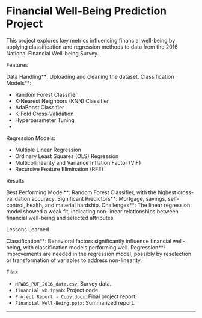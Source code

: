 # Financial Well-Being Prediction Project

This project explores key metrics influencing financial well-being by applying classification and regression methods to data from the 2016 National Financial Well-being Survey.

Features

Data Handling**: Uploading and cleaning the dataset.
Classification Models**:
  - Random Forest Classifier
  - K-Nearest Neighbors (KNN) Classifier
  - AdaBoost Classifier
  - K-Fold Cross-Validation
  - Hyperparameter Tuning
  - 
Regression Models:
  - Multiple Linear Regression
  - Ordinary Least Squares (OLS) Regression
  - Multicollinearity and Variance Inflation Factor (VIF)
  - Recursive Feature Elimination (RFE)

Results

Best Performing Model**: Random Forest Classifier, with the highest cross-validation accuracy.
Significant Predictors**: Mortgage, savings, self-control, health, and material hardship.
Challenges**: The linear regression model showed a weak fit, indicating non-linear relationships between financial well-being and selected attributes.

Lessons Learned

Classification**: Behavioral factors significantly influence financial well-being, with classification models performing well.
Regression**: Improvements are needed in the regression model, possibly by reselection or transformation of variables to address non-linearity.

Files

- `NFWBS_PUF_2016_data.csv`: Survey data.
- `financial_wb.ipynb`: Project code.
- `Project Report - Copy.docx`: Final project report.
- `Financial Well-Being.pptx`: Summarized report.
---
